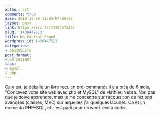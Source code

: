 ```yaml
---
author: art
comments: true
date: 2010-10-30 11:09:57+00:00
layout: post
link: https://irz.fr/1438447513/
slug: '1438447513'
title: No Content Found
wordpress_id: 1438447513
categories:
- 3615MyLife
post_format:
- En passant
tags:
- mysql
- php
---
```


Ça y est, je déballe un livre reçu en pré-commande il y a près de 6 mois, "Concevez votre site web avec php et MySQL" de Mathieu Nebra. Non pas que je doive apprendre, mais je me concentre sur l'acquisition de notions avancées (classes, MVC) sur lequelles j'ai quelques lacunes. Ça et un memento PHP+SQL, et c'est parti pour un week end à coder.

